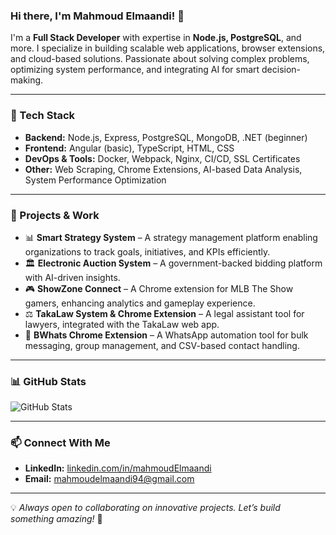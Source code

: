 ### Hi there, I'm Mahmoud Elmaandi! 👋

I'm a **Full Stack Developer** with expertise in **Node.js, PostgreSQL**, and more. I specialize in building scalable web applications, browser extensions, and cloud-based solutions. Passionate about solving complex problems, optimizing system performance, and integrating AI for smart decision-making.

---

### 🔧 Tech Stack

- **Backend:** Node.js, Express, PostgreSQL, MongoDB, .NET (beginner)
- **Frontend:** Angular (basic), TypeScript, HTML, CSS
- **DevOps & Tools:** Docker, Webpack, Nginx, CI/CD, SSL Certificates
- **Other:** Web Scraping, Chrome Extensions, AI-based Data Analysis, System Performance Optimization

---

### 🚀 Projects & Work
- 📊 **Smart Strategy System** – A strategy management platform enabling organizations to track goals, initiatives, and KPIs efficiently.
- 🏛 **Electronic Auction System** – A government-backed bidding platform with AI-driven insights.
- 🎮 **ShowZone Connect** – A Chrome extension for MLB The Show gamers, enhancing analytics and gameplay experience.
- ⚖️ **TakaLaw System & Chrome Extension** – A legal assistant tool for lawyers, integrated with the TakaLaw web app.
- 💬 **BWhats Chrome Extension** – A WhatsApp automation tool for bulk messaging, group management, and CSV-based contact handling.
---

### 📊 GitHub Stats

![GitHub Stats](https://github-readme-stats.vercel.app/api?username=mahmoudElmaandi&show_icons=true&theme=dark)

---

### 📫 Connect With Me

- **LinkedIn:** [linkedin.com/in/mahmoudElmaandi](#)
- **Email:** [mahmoudelmaandi94@gmail.com
](mailto:mahmoudelmaandi94@gmail.com
)
---

💡 *Always open to collaborating on innovative projects. Let’s build something amazing!* 🚀
